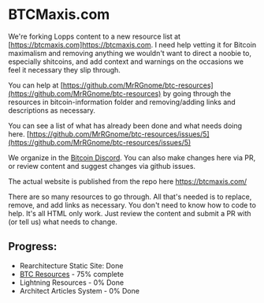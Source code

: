 # BTCMaxis.com

We're forking Lopps content to a new resource list at [https://btcmaxis.com]https://btcmaxis.com. I need help vetting it for Bitcoin maximalism and removing anything we wouldn't want to direct a noobie to, especially shitcoins, and add context and warnings on the occasions we feel it necessary they slip through.

You can help at [https://github.com/MrRGnome/btc-resources](https://github.com/MrRGnome/btc-resources) by going through the resources in bitcoin-information folder and removing/adding links and descriptions as necessary.

You can see a list of what has already been done and what needs doing here.
[https://github.com/MrRGnome/btc-resources/issues/5](https://github.com/MrRGnome/btc-resources/issues/5)

We organize in the [Bitcoin Discord](http://bitcoindiscord.com). You can also make changes here via PR, or review content and suggest changes via github issues.

The actual website is published from the repo here https://btcmaxis.com/

There are so many resources to go through. All that's needed is to replace, remove, and add links as necessary. You don't need to know how to code to help. It's all HTML only work. Just review the content and submit a PR with (or tell us) what needs to change.

## Progress:

- Rearchitecture Static Site: Done
- [BTC Resources](https://github.com/MrRGnome/btc-resources/issues/5) - 75% complete
- Lightning Resources - 0% Done
- Architect Articles System - 0% Done